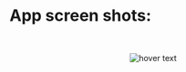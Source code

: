 # App screen shots:

<br/>
<p align="center">
  <img src="https://github.com/ELATTARIYassine/URL-shortener-laravel-5-and-nostalgic-css/blob/master/Github-images/localhost.png?raw=true"  title="hover text">
  
</p>
